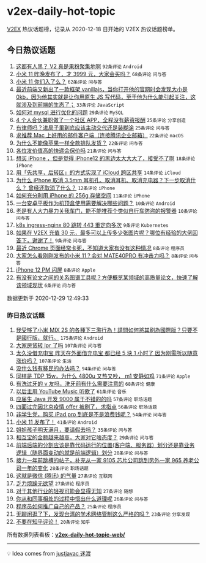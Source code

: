 # v2ex-daily-hot-topic

[V2EX](https://www.v2ex.com/) 热议话题榜，记录从 2020-12-18 日开始的 V2EX 热议话题榜单。

## 今日热议话题

<!-- TODAY BEGIN -->
1. [这都有人黑？ V2 真是果粉聚集地啊](https://www.v2ex.com/t/739825) ``92条评论`` ``Android``
1. [小米 11 昨晚发布了，才 3999 元，大家会买吗？](https://www.v2ex.com/t/739864) ``68条评论`` ``问与答``
1. [小米 11 你们入了么？](https://www.v2ex.com/t/739814) ``62条评论`` ``问与答``
1. [最近前端又新出了一款框架 vanillajs，当你打开他的官网时会发现大小是 0kb，因为他其实就是让你用原生 JS 写代码，至于他为什么能引起关注，这就涉及到前端的生态了；](https://www.v2ex.com/t/739837) ``33条评论`` ``JavaScript``
1. [如何对 mysql 进行优化的问题](https://www.v2ex.com/t/739820) ``29条评论`` ``MySQL``
1. [4 个人合伙兼职做了一个社区 APP，全程没有薪资报酬](https://www.v2ex.com/t/739880) ``25条评论`` ``分享创造``
1. [有律师吗？进局子里到底应该主动交代还是装糊涂](https://www.v2ex.com/t/739850) ``25条评论`` ``问与答``
1. [求推荐 Mac 上好用的邮件客户端（连接腾讯企业邮箱）](https://www.v2ex.com/t/739875) ``22条评论`` ``macOS``
1. [为什么不能像苹果一样全款排队发货？](https://www.v2ex.com/t/739816) ``22条评论`` ``问与答``
1. [各位发价值高的快递会保价吗](https://www.v2ex.com/t/739834) ``21条评论`` ``问与答``
1. [想买 iPhone ，但是觉得 iPhone12 的黑边太大大大了，接受不了啊](https://www.v2ex.com/t/739877) ``18条评论`` ``iPhone``
1. [用「先共享，后转区」的方式实现了 iCloud 跨区共享](https://www.v2ex.com/t/739885) ``14条评论`` ``iCloud``
1. [为什么 iPhone 取消 3.5mm 耳机孔、取消耳机、取消充电器？下一步取消什么？
曾经还取消了什么？](https://www.v2ex.com/t/739828) ``12条评论`` ``iPhone``
1. [如何充分利用 iPhone 的 256g 存储空间](https://www.v2ex.com/t/739840) ``11条评论`` ``iPhone``
1. [一台安卓平板作为机顶盒使用需要解决哪些问题？](https://www.v2ex.com/t/739874) ``10条评论`` ``Android``
1. [老是有人大力暴力关我车门，能不能推荐个类似自行车防盗的报警器](https://www.v2ex.com/t/739817) ``10条评论`` ``问与答``
1. [k8s ingress-nginx 80 跳转 443 重定向多次](https://www.v2ex.com/t/739857) ``9条评论`` ``Kubernetes``
1. [如果在 V2EX 充值 30 元，最多可以上传多少张图片呢？哪位有经验的大佬回答下，谢谢了！](https://www.v2ex.com/t/739827) ``9条评论`` ``问与答``
1. [最近 Chrome 页面经常卡死，不知道大家有没有这种情况](https://www.v2ex.com/t/739890) ``8条评论`` ``程序员``
1. [大家怎么看刚刚发布的小米 11？会对 MATE40PRO 有冲击力吗？](https://www.v2ex.com/t/739861) ``8条评论`` ``问与答``
1. [iPhone 12 PM 闪屏](https://www.v2ex.com/t/739815) ``8条评论`` ``Apple``
1. [有没有论文之间的关系图谱工具呢？方便概览某领域的高质量论文，快速了解该领域现状](https://www.v2ex.com/t/739846) ``6条评论`` ``问与答``

数据更新于 2020-12-29 12:49:33
<!-- TODAY END -->

### 昨日热议话题

<!-- YESTERDAY BEGIN -->
1. [我受够了小米 MIX 2S 的各種下三濫行為！請問如何將其刷為國際版？只要不是國行版，就行。](https://www.v2ex.com/t/739580) ``175条评论`` ``Android``
1. [大家房贷转 lpr 了吗](https://www.v2ex.com/t/739497) ``107条评论`` ``问与答``
1. [太久没借充电宝 昨天在外面借充电宝 都已经 5 块 1 小时了 因为刚需所以随意涨价吗？](https://www.v2ex.com/t/739541) ``107条评论`` ``生活``
1. [没什么钱有移民的办法吗？](https://www.v2ex.com/t/739499) ``94条评论`` ``问与答``
1. [同样是 TDP 15w，为什么 4800u 又热又吵， m1 安静如鸡](https://www.v2ex.com/t/739574) ``71条评论`` ``Apple``
1. [有洗过牙的 v 友吗，洗牙前有什么需要注意的](https://www.v2ex.com/t/739600) ``68条评论`` ``健康``
1. [以后主用 YouTube Music 听歌了](https://www.v2ex.com/t/739553) ``61条评论`` ``音乐``
1. [应届生 Java 开发 9000 属于不错的的吗](https://www.v2ex.com/t/739609) ``57条评论`` ``职场话题``
1. [四面过完因北京疫情 offer 被刷了，求指点](https://www.v2ex.com/t/739560) ``56条评论`` ``职场话题``
1. [非学生党，购买 iPad pro 到底是不是浪费钱呢？](https://www.v2ex.com/t/739575) ``54条评论`` ``问与答``
1. [小米 11 发布了！](https://www.v2ex.com/t/739787) ``41条评论`` ``Android``
1. [姐姐孩子明天满月，要请假去吗？](https://www.v2ex.com/t/739501) ``35条评论`` ``问与答``
1. [相互宝的金额越来越高，大家对它啥态度？](https://www.v2ex.com/t/739607) ``29条评论`` ``问与答``
1. [前端后端的分割应该是靠代码运行的位置(客户端、服务器）划分还是靠业务逻辑（随界面变动的就是前端逻辑）划分](https://www.v2ex.com/t/739717) ``28条评论`` ``问与答``
1. [接力一年前跳槽的帖子，补充从一家 9105 芯片公司跳到另外一家 965 养老公司一年的变化](https://www.v2ex.com/t/739605) ``28条评论`` ``职场话题``
1. [这就是微信 (腾讯) 的气量](https://www.v2ex.com/t/739726) ``27条评论`` ``互联网``
1. [乏力烦躁无欲望](https://www.v2ex.com/t/739721) ``27条评论`` ``程序员``
1. [对于其他行业的轻视可能会显得无知](https://www.v2ex.com/t/739572) ``27条评论`` ``随想``
1. [你从和同事相处的过程中悟出什么道理呢](https://www.v2ex.com/t/739620) ``26条评论`` ``问与答``
1. [程序员如何推广自己的产品？](https://www.v2ex.com/t/739720) ``25条评论`` ``程序员``
1. [无聊闲逛了下，发现台湾的学术网络管制这么严格的吗？](https://www.v2ex.com/t/739682) ``23条评论`` ``分享发现``
1. [不要在知乎评论！](https://www.v2ex.com/t/739784) ``20条评论`` ``知乎``
<!-- YESTERDAY END -->

所有数据列表看板：**[v2ex-daily-hot-topic-web/](https://realleonardo.github.io/v2ex-daily-hot-topic-web/)**

---

💡 Idea comes from [justjavac 迷渡](https://github.com/justjavac/)
